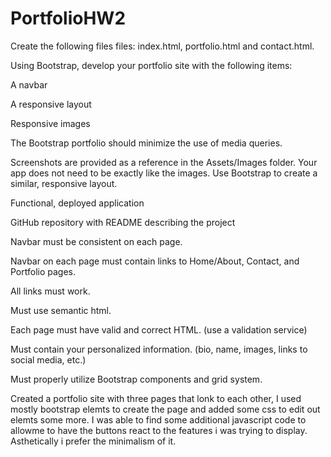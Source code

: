 # PortfolioHW2
Create the following files files: index.html, portfolio.html and contact.html.

Using Bootstrap, develop your portfolio site with the following items:

A navbar

A responsive layout

Responsive images

The Bootstrap portfolio should minimize the use of media queries.

Screenshots are provided as a reference in the Assets/Images folder. Your app does not need to be exactly like the images. Use Bootstrap to create a similar, responsive layout.

Functional, deployed application

GitHub repository with README describing the project

Navbar must be consistent on each page.

Navbar on each page must contain links to Home/About, Contact, and Portfolio pages.

All links must work.

Must use semantic html.

Each page must have valid and correct HTML. (use a validation service)

Must contain your personalized information. (bio, name, images, links to social media, etc.)

Must properly utilize Bootstrap components and grid system.

Created a portfolio site with three pages that lonk to each other, I used mostly bootstrap elemts to create the page and added some css to edit out elemts some more. I was able to find some additional javascript code to allowme to have the buttons react to the features i was trying to display. Asthetically i prefer the minimalism of it. 

